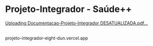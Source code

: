 # Projeto-Integrador - Saúde++
[Uploading Documentacao-Projeto-Integrador DESATUALIZADA.pdf…]()
<br><br>

projeto-integrador-eight-dun.vercel.app
